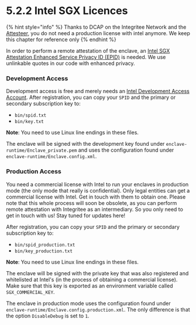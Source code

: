 # 5.2.2 Intel SGX Licences

{% hint style="info" %}
Thanks to DCAP on the Integritee Network and the [Attesteer](../../4-development/4.5-attesteer.md), you do not need a production license with intel anymore. We keep this chapter for reference only
{% endhint %}

In order to perform a remote attestation of the enclave, an [Intel SGX Attestation Enhanced Service Privacy ID (EPID)](https://api.portal.trustedservices.intel.com/EPID-attestation) is needed. We use unlinkable quotes in our code with enhanced privacy.

### Development Access

Development access is free and merely needs an [Intel Development Access Account](https://api.portal.trustedservices.intel.com/EPID-attestation). After registration, you can copy your `SPID` and the primary or secondary subscription key to:

* `bin/spid.txt`
* `bin/key.txt`

**Note**: You need to use Linux line endings in these files.

The enclave will be signed with the development key found under `enclave-runtime/Enclave_private.pem` and uses the configuration found under `enclave-runtime/Enclave.config.xml`.

### Production Access

You need a commercial license with Intel to run your enclaves in production mode (the only mode that really is confidential). Only legal entities can get a commercial license with Intel. Get in touch with them to obtain one. Please note that this whole process will soon be obsolete, as you can perform remote attestation with Integritee as an intermediary. So you only need to get in touch with us! Stay tuned for updates here!

After registration, you can copy your `SPID` and the primary or secondary subscription key to:

* `bin/spid_production.txt`
* `bin/key_production.txt`

**Note**: You need to use Linux line endings in these files.

The enclave will be signed with the private key that was also registered and whitelisted at Intel's (in the process of obtaining a commercial license). Make sure that this key is exported as an environment variable called `SGX_COMMERCIAL_KEY`.

The enclave in production mode uses the configuration found under `enclave-runtime/Enclave.config.production.xml`. The only difference is that the option `DisableDebug` is set to `1`.

